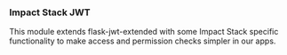 ### Impact Stack JWT

This module extends flask-jwt-extended with some Impact Stack specific functionality to make access and permission checks simpler in our apps.

